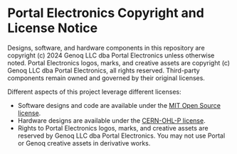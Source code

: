 # Portal Electronics Copyright and License Notice

Designs, software, and hardware components in this repository are copyright (c) 2024 Genoq LLC dba Portal Electronics unless otherwise noted. Portal Electronics logos, marks, and creative assets are copyright (c) Genoq LLC dba Portal Electronics, all rights reserved. Third-party components remain owned and governed by their original licenses.

Different aspects of this project leverage different licenses:

- Software designs and code are available under the [MIT Open Source license](https://opensource.org/license/mit).
- Hardware designs are available under the [CERN-OHL-P license](https://opensource.org/license/cern-ohl-p).
- Rights to Portal Electronics logos, marks, and creative assets are reserved by Genoq LLC dba Portal Electronics. You may not use Portal or Genoq creative assets in derivative works.
